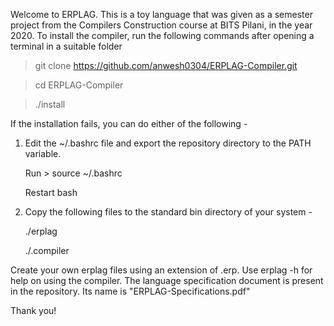 Welcome to ERPLAG. This is a toy language that was given as a semester project from the Compilers Construction course at BITS Pilani, in the year 2020. To install the compiler, run the following commands after opening a terminal in a suitable folder

> git clone https://github.com/anwesh0304/ERPLAG-Compiler.git

> cd ERPLAG-Compiler

> ./install

If the installation fails, you can do either of the following -
1. Edit the ~/.bashrc file and export the repository directory to the PATH variable.

   Run > source ~/.bashrc
   
   Restart bash
2. Copy the following files to the standard bin directory of your system -

   ./erplag
   
   ./.compiler
   
Create your own erplag files using an extension of .erp. Use erplag -h for help on using the compiler.
The language specification document is present in the repository. Its name is "ERPLAG-Specifications.pdf"

Thank you!
